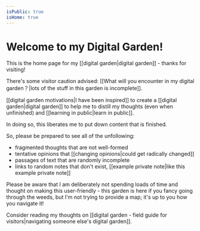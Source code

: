 ```yaml
---
isPublic: true
isHome: true
---
```


# Welcome to my Digital Garden!

This is the home page for my [[digital garden|digital garden]] - thanks for visiting!

There's some visitor caution advised: [[What will you encounter in my digital garden？|lots of the stuff in this garden is incomplete]].

[[digital garden motivations|I have been inspired]] to create a [[digital garden|digital garden]] to help me to distill my thoughts (even when unfinished) and [[learning in public|learn in public]].

In doing so, this liberates me to put down content that is finished.

So, please be prepared to see all of the unfollowing:
- fragmented thoughts that are not well-formed
- tentative opinions that [[changing opinions|could get radically changed]]
- passages of text that are randomly incomplete
- links to random notes that don't exist, [[example private note|like this example private note]]

Please be aware that I am deliberately not spending loads of time and thought on making this user-friendly - this garden is here if you fancy going through the weeds, but I'm not trying to provide a map; it's up to you how you navigate it!

Consider reading my thoughts on [[digital garden - field guide for visitors|navigating someone else's digital garden]].
